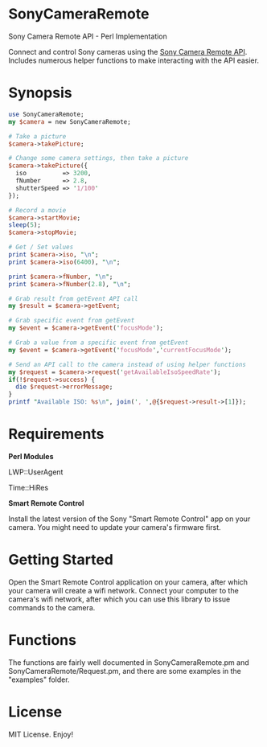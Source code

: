 # SonyCameraRemote
Sony Camera Remote API - Perl Implementation

Connect and control Sony cameras using the [Sony Camera Remote API](https://developer.sony.com/downloads/camera-file/sony-camera-remote-api-beta-sdk/).  Includes numerous helper functions to make interacting with the API easier.

# Synopsis

```perl
use SonyCameraRemote;
my $camera = new SonyCameraRemote;

# Take a picture
$camera->takePicture;

# Change some camera settings, then take a picture
$camera->takePicture({
  iso          => 3200,
  fNumber      => 2.8,
  shutterSpeed => '1/100'
});

# Record a movie
$camera->startMovie;
sleep(5);
$camera->stopMovie;

# Get / Set values
print $camera->iso, "\n";
print $camera->iso(6400), "\n";

print $camera->fNumber, "\n";
print $camera->fNumber(2.8), "\n";

# Grab result from getEvent API call
my $result = $camera->getEvent;

# Grab specific event from getEvent
my $event = $camera->getEvent('focusMode');

# Grab a value from a specific event from getEvent
my $event = $camera->getEvent('focusMode','currentFocusMode');

# Send an API call to the camera instead of using helper functions
my $request = $camera->request('getAvailableIsoSpeedRate');
if(!$request->success) {
  die $request->errorMessage;
}
printf "Available ISO: %s\n", join(', ',@{$request->result->[1]});
```

# Requirements

__Perl Modules__

LWP::UserAgent

Time::HiRes

__Smart Remote Control__

Install the latest version of the Sony "Smart Remote Control" app on your camera.  You might need to update your camera's firmware first.

# Getting Started

Open the Smart Remote Control application on your camera, after which your camera will create a wifi network.  Connect your computer to the camera's wifi network, after which you can use this library to issue commands to the camera.

# Functions

The functions are fairly well documented in SonyCameraRemote.pm and SonyCameraRemote/Request.pm, and there are some examples in the "examples" folder.

# License

MIT License.  Enjoy!
